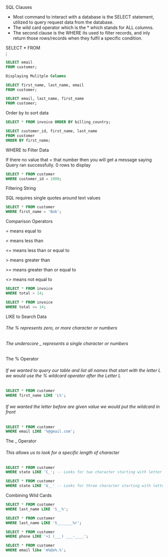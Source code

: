 SQL Clauses
<ul>
<li>Most command to interact with a database is the SELECT statement, utilized to query request data from the database.</li>
<li>The wild card operator which is the * which stands for ALL columns.</li>
<li>The second clause is the WHERE its used to filter records, and inly return those rows/records when they fulfil a specific condition.</li>
</ul>

SELECT * FROM   
<tablename>;

```SQL 
SELECT email
FROM customer;

Displaying Mulitple Columns

SELECT first_name, last_name, email
FROM customer;

SELECT email, last_name, first_name
FROM customer;
```

<p>Order by to sort data</p>

```SQL
SELECT * FROM invoice ORDER BY billing_country;

SELECT customer_id, first_name, last_name 
FROM customer
ORDER BY first_name;
```

<p>WHERE to Filter Data</p>
<p>If there no value that = that number then you will get a message saying Query ran successfully. 0 rows to display</p>

```SQL
SELECT * FROM customer
WHERE customer_id = 1000;
```

<p>Filtering String</p>
<p>SQL requires single quotes around text values</p>

```SQL
SELECT * FROM customer
WHERE first_name = 'Bob';
```

<p>Comparison Operators</p>
<p>= means equal to</p>
<p>< means less than</p>
<p><= means less than or equal to</p>
<p>> means greater than</p>
<p>>= means greater than or equal to</p>
<p><> means not equal to</p>

```SQL
SELECT * FROM invoice
WHERE total > 14;

SELECT * FROM invoice
WHERE total >= 14;
```

<p>LIKE to Search Data</p>
<h6>The % represents zero, or more character or numbers</h6>
<h6>The underscore _ represents a single character or numbers</h6>

<p>The % Operator</p>
<h6>If we wanted to query our table and list all names that start with the letter L we would use the % wildcard operator after the Letter L</h6>

```SQL
SELECT * FROM customer
WHERE first_name LIKE 'L%';
```
<h6>If we wanted the letter before are given value we would put the wildcard in front</h6>

```SQL
SELECT * FROM customer
WHERE email LIKE '%@gmail.com'; 
```

<p>The _ Operator</p>
<h6>This allows us to look for a specific length of character</h6>

```SQL
SELECT * FROM customer
WHERE state LIKE 'C_'; -- Looks for two character starting with letter C

SELECT * FROM customer
WHERE state LIKE 'U__' -- Looks for three character starting with letter U
```

<p>Combining Wild Cards</p>

```SQL
SELECT * FROM customer
WHERE last_name LIKE 'S__%';

SELECT * FROM customer
WHERE last_name LIKE 'S_______%r';

SELECT * FROM customer
WHERE phone LIKE '+1 (___) ___-____';

SELECT * FROM customer
WHERE email like 'm%@a%.%';
```


 



